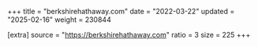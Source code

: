 +++
title = "berkshirehathaway.com"
date = "2022-03-22"
updated = "2025-02-16"
weight = 230844

[extra]
source = "https://berkshirehathaway.com"
ratio = 3
size = 225
+++
